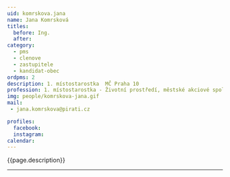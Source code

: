 ```yaml
---
uid: komrskova.jana
name: Jana Komrsková
titles:
  before: Ing. 
  after:
category:
  - pms
  - clenove
  - zastupitele    
  - kandidat-obec 
ordpms: 2
description: 1. místostarostka  MČ Praha 10
profession: 1. místostarostka - Životní prostředí, městské akciové společnosti, sport a volnočasové aktivity, zastupitelka ZHMP
img: people/komrskova-jana.gif
mail:
 - jana.komrskova@pirati.cz

profiles:
  facebook: 
  instagram: 
calendar: 
---
```


{{page.description}}



---
